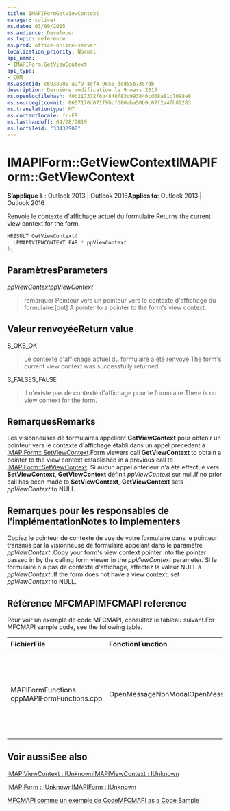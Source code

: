 ```yaml
---
title: IMAPIFormGetViewContext
manager: soliver
ms.date: 03/09/2015
ms.audience: Developer
ms.topic: reference
ms.prod: office-online-server
localization_priority: Normal
api_name:
- IMAPIForm.GetViewContext
api_type:
- COM
ms.assetid: c6938986-a9f9-4ef4-9655-ded55b7357db
description: Dernière modification le 9 mars 2015
ms.openlocfilehash: f0b217372f6b4848f83c993846cd08a81c7098e8
ms.sourcegitcommit: 8657170d071f9bcf680aba50b9c07f2a4fb82283
ms.translationtype: MT
ms.contentlocale: fr-FR
ms.lasthandoff: 04/28/2019
ms.locfileid: "33430902"
---
```

# <a name="imapiformgetviewcontext"></a><span data-ttu-id="a4c7d-103">IMAPIForm::GetViewContext</span><span class="sxs-lookup"><span data-stu-id="a4c7d-103">IMAPIForm::GetViewContext</span></span>

  
  
<span data-ttu-id="a4c7d-104">**S’applique à** : Outlook 2013 | Outlook 2016</span><span class="sxs-lookup"><span data-stu-id="a4c7d-104">**Applies to**: Outlook 2013 | Outlook 2016</span></span> 
  
<span data-ttu-id="a4c7d-105">Renvoie le contexte d'affichage actuel du formulaire.</span><span class="sxs-lookup"><span data-stu-id="a4c7d-105">Returns the current view context for the form.</span></span> 
  
```cpp
HRESULT GetViewContext(
  LPMAPIVIEWCONTEXT FAR * ppViewContext
);
```

## <a name="parameters"></a><span data-ttu-id="a4c7d-106">Paramètres</span><span class="sxs-lookup"><span data-stu-id="a4c7d-106">Parameters</span></span>

 <span data-ttu-id="a4c7d-107">_ppViewContext_</span><span class="sxs-lookup"><span data-stu-id="a4c7d-107">_ppViewContext_</span></span>
  
> <span data-ttu-id="a4c7d-108">remarquer Pointeur vers un pointeur vers le contexte d'affichage du formulaire.</span><span class="sxs-lookup"><span data-stu-id="a4c7d-108">[out] A pointer to a pointer to the form's view context.</span></span>
    
## <a name="return-value"></a><span data-ttu-id="a4c7d-109">Valeur renvoyée</span><span class="sxs-lookup"><span data-stu-id="a4c7d-109">Return value</span></span>

<span data-ttu-id="a4c7d-110">S_OK</span><span class="sxs-lookup"><span data-stu-id="a4c7d-110">S_OK</span></span> 
  
> <span data-ttu-id="a4c7d-111">Le contexte d'affichage actuel du formulaire a été renvoyé.</span><span class="sxs-lookup"><span data-stu-id="a4c7d-111">The form's current view context was successfully returned.</span></span> 
    
<span data-ttu-id="a4c7d-112">S_FALSE</span><span class="sxs-lookup"><span data-stu-id="a4c7d-112">S_FALSE</span></span> 
  
> <span data-ttu-id="a4c7d-113">Il n'existe pas de contexte d'affichage pour le formulaire.</span><span class="sxs-lookup"><span data-stu-id="a4c7d-113">There is no view context for the form.</span></span>
    
## <a name="remarks"></a><span data-ttu-id="a4c7d-114">Remarques</span><span class="sxs-lookup"><span data-stu-id="a4c7d-114">Remarks</span></span>

<span data-ttu-id="a4c7d-115">Les visionneuses de formulaires appellent **GetViewContext** pour obtenir un pointeur vers le contexte d'affichage établi dans un appel précédent à [IMAPIForm:: SetViewContext](imapiform-setviewcontext.md).</span><span class="sxs-lookup"><span data-stu-id="a4c7d-115">Form viewers call **GetViewContext** to obtain a pointer to the view context established in a previous call to [IMAPIForm::SetViewContext](imapiform-setviewcontext.md).</span></span> <span data-ttu-id="a4c7d-116">Si aucun appel antérieur n'a été effectué vers **SetViewContext**, **GetViewContext** définit _ppViewContext_ sur null.</span><span class="sxs-lookup"><span data-stu-id="a4c7d-116">If no prior call has been made to **SetViewContext**, **GetViewContext** sets  _ppViewContext_ to NULL.</span></span> 
  
## <a name="notes-to-implementers"></a><span data-ttu-id="a4c7d-117">Remarques pour les responsables de l’implémentation</span><span class="sxs-lookup"><span data-stu-id="a4c7d-117">Notes to implementers</span></span>

<span data-ttu-id="a4c7d-118">Copiez le pointeur de contexte de vue de votre formulaire dans le pointeur transmis par la visionneuse de formulaire appelant dans le paramètre _ppViewContext_ .</span><span class="sxs-lookup"><span data-stu-id="a4c7d-118">Copy your form's view context pointer into the pointer passed in by the calling form viewer in the  _ppViewContext_ parameter.</span></span> <span data-ttu-id="a4c7d-119">Si le formulaire n'a pas de contexte d'affichage, affectez la valeur NULL à _ppViewContext_ .</span><span class="sxs-lookup"><span data-stu-id="a4c7d-119">If the form does not have a view context, set  _ppViewContext_ to NULL.</span></span> 
  
## <a name="mfcmapi-reference"></a><span data-ttu-id="a4c7d-120">Référence MFCMAPI</span><span class="sxs-lookup"><span data-stu-id="a4c7d-120">MFCMAPI reference</span></span>

<span data-ttu-id="a4c7d-121">Pour voir un exemple de code MFCMAPI, consultez le tableau suivant.</span><span class="sxs-lookup"><span data-stu-id="a4c7d-121">For MFCMAPI sample code, see the following table.</span></span>
  
|<span data-ttu-id="a4c7d-122">**Fichier**</span><span class="sxs-lookup"><span data-stu-id="a4c7d-122">**File**</span></span>|<span data-ttu-id="a4c7d-123">**Fonction**</span><span class="sxs-lookup"><span data-stu-id="a4c7d-123">**Function**</span></span>|<span data-ttu-id="a4c7d-124">**Commentaire**</span><span class="sxs-lookup"><span data-stu-id="a4c7d-124">**Comment**</span></span>|
|:-----|:-----|:-----|
|<span data-ttu-id="a4c7d-125">MAPIFormFunctions. cpp</span><span class="sxs-lookup"><span data-stu-id="a4c7d-125">MAPIFormFunctions.cpp</span></span>  <br/> |<span data-ttu-id="a4c7d-126">OpenMessageNonModal</span><span class="sxs-lookup"><span data-stu-id="a4c7d-126">OpenMessageNonModal</span></span>  <br/> |<span data-ttu-id="a4c7d-127">MFCMAPI utilise la méthode **IMAPIForm:: GetViewContext** pour vérifier si un formulaire possède un contexte d'affichage.</span><span class="sxs-lookup"><span data-stu-id="a4c7d-127">MFCMAPI uses the **IMAPIForm::GetViewContext** method to check whether a form has a view context.</span></span>  <br/> |
   
## <a name="see-also"></a><span data-ttu-id="a4c7d-128">Voir aussi</span><span class="sxs-lookup"><span data-stu-id="a4c7d-128">See also</span></span>



[<span data-ttu-id="a4c7d-129">IMAPIViewContext : IUnknown</span><span class="sxs-lookup"><span data-stu-id="a4c7d-129">IMAPIViewContext : IUnknown</span></span>](imapiviewcontextiunknown.md)
  
[<span data-ttu-id="a4c7d-130">IMAPIForm : IUnknown</span><span class="sxs-lookup"><span data-stu-id="a4c7d-130">IMAPIForm : IUnknown</span></span>](imapiformiunknown.md)


[<span data-ttu-id="a4c7d-131">MFCMAPI comme un exemple de Code</span><span class="sxs-lookup"><span data-stu-id="a4c7d-131">MFCMAPI as a Code Sample</span></span>](mfcmapi-as-a-code-sample.md)

